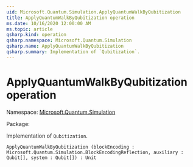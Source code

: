 ```yaml
---
uid: Microsoft.Quantum.Simulation.ApplyQuantumWalkByQubitization
title: ApplyQuantumWalkByQubitization operation
ms.date: 10/16/2020 12:00:00 AM
ms.topic: article
qsharp.kind: operation
qsharp.namespace: Microsoft.Quantum.Simulation
qsharp.name: ApplyQuantumWalkByQubitization
qsharp.summary: Implementation of `Qubitization`.
---
```


# ApplyQuantumWalkByQubitization operation

Namespace: [Microsoft.Quantum.Simulation](xref:Microsoft.Quantum.Simulation)

Package: [](https://nuget.org/packages/)


Implementation of `Qubitization`.

```Q#
ApplyQuantumWalkByQubitization (blockEncoding : Microsoft.Quantum.Simulation.BlockEncodingReflection, auxiliary : Qubit[], system : Qubit[]) : Unit
```
